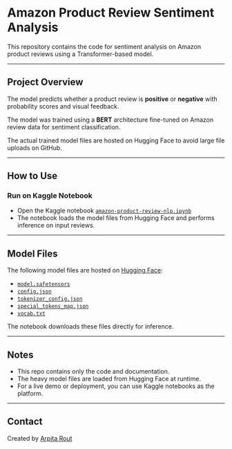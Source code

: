 # Amazon Product Review Sentiment Analysis

This repository contains the code for sentiment analysis on Amazon product reviews using a Transformer-based model.

---

## Project Overview

The model predicts whether a product review is **positive** or **negative** with probability scores and visual feedback.

The model was trained using a **BERT** architecture fine-tuned on Amazon review data for sentiment classification.

The actual trained model files are hosted on Hugging Face to avoid large file uploads on GitHub.

---

## How to Use

### Run on Kaggle Notebook

- Open the Kaggle notebook [`amazon-product-review-nlp.ipynb`](https://www.kaggle.com/code/arpitarout01/amazon-product-review-nlp)  
- The notebook loads the model files from Hugging Face and performs inference on input reviews.

---

## Model Files

The following model files are hosted on [Hugging Face](https://huggingface.co/your-username/amazon-review-sentiment-model):

- [`model.safetensors`](https://huggingface.co/arpitarout01/amazon-review-sentiment-model/blob/main/model.safetensors)
- [`config.json`](https://huggingface.co/arpitarout01/amazon-review-sentiment-model/blob/main/config.json)
- [`tokenizer_config.json`](https://huggingface.co/arpitarout01/amazon-review-sentiment-model/blob/main/tokenizer_config.json)
- [`special_tokens_map.json`](https://huggingface.co/arpitarout01/amazon-review-sentiment-model/blob/main/special_tokens_map.json)
- [`vocab.txt`](https://huggingface.co/arpitarout01/amazon-review-sentiment-model/blob/main/vocab.txt)

The notebook downloads these files directly for inference.

---

## Notes

- This repo contains only the code and documentation.  
- The heavy model files are loaded from Hugging Face at runtime.  
- For a live demo or deployment, you can use Kaggle notebooks as the platform.

---

## Contact

Created by [Arpita Rout](https://github.com/arpitarout01)


